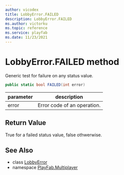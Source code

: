 ```yaml
---
author: vicodex
title: LobbyError.FAILED
description: LobbyError.FAILED
ms.author: victorku
ms.topic: reference
ms.service: playfab
ms.date: 11/23/2021
---
```


# LobbyError.FAILED method

Generic test for failure on any status value.

```csharp
public static bool FAILED(int error)
```

| parameter | description |
| --- | --- |
| error | Error code of an operation. |

## Return Value

True for a failed status value, false othwerwise.

## See Also

* class [LobbyError](../LobbyError.md)
* namespace [PlayFab.Multiplayer](../../PlayFabMultiplayerSDK.md)

